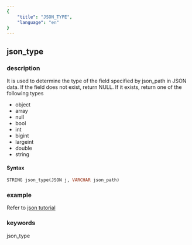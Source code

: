 ```yaml
---
{
    "title": "JSON_TYPE",
    "language": "en"
}
---
```


<!-- 
Licensed to the Apache Software Foundation (ASF) under one
or more contributor license agreements.  See the NOTICE file
distributed with this work for additional information
regarding copyright ownership.  The ASF licenses this file
to you under the Apache License, Version 2.0 (the
"License"); you may not use this file except in compliance
with the License.  You may obtain a copy of the License at

  http://www.apache.org/licenses/LICENSE-2.0

Unless required by applicable law or agreed to in writing,
software distributed under the License is distributed on an
"AS IS" BASIS, WITHOUT WARRANTIES OR CONDITIONS OF ANY
KIND, either express or implied.  See the License for the
specific language governing permissions and limitations
under the License.
-->

## json_type

### description

It is used to determine the type of the field specified by json_path in JSON data. If the field does not exist, return NULL. If it exists, return one of the following types

- object
- array
- null
- bool
- int
- bigint
- largeint
- double
- string

#### Syntax

```sql
STRING json_type(JSON j, VARCHAR json_path)
```

### example

Refer to [json tutorial](../../sql-reference/Data-Types/JSON.md)

### keywords

json_type

